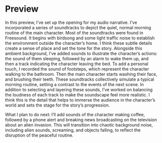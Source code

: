 # Preview
In this preview, I’ve set up the opening for my audio narrative. I’ve incorporated a series of soundtracks to depict the quiet, normal morning routine of the main character. Most of the soundtracks were found in Freesound. It begins with birdsong and some light traffic noise to establish the environment outside the character’s home. I think these subtle details create a sense of place and set the tone for the story. Alongside this ambient background, I’ve added sounds to illustrate the character’s actions: the sound of them sleeping, followed by an alarm to wake them up, and then a track indicating the character leaving the bed. To add a personal touch, I recorded the sound of footsteps, which represent the character walking to the bathroom. Then the main character starts washing their face, and brushing their teeth. These soundtracks collectively simulate a typical morning routine, setting a contrast to the events of the next scene. In addition to selecting and layering these sounds, I’ve worked on balancing the loudness of each track to make the soundscape feel more realistic. I think this is the detail that helps to immerse the audience in the character’s world and sets the stage for the story’s progression.

What I plan to do next: I’ll add sounds of the character making coffee, followed by a phone alert and breaking news broadcasting on the television about an alien invasion. This will transition into chaotic background noise, including alien sounds, screaming, and objects falling, to reflect the disruption of the peaceful routine.
